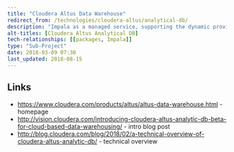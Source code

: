 ```yaml
---
title: "Cloudera Altus Data Warehouse"
redirect_from: /technologies/cloudera-altus/analytical-db/
description: "Impala as a managed service, supporting the dynamic provisionng of Impala clusters on AWS and Azure cloud infrastructure over data in Amazon S3 or Azure Data Lake Storage (ADLS).  Currently in Beta, with limited documentation available.  Previously known as Cloudera Altus Analytical DB."
alt-titles: [Cloudera Altus Analytical DB]
tech-relationships: [[packages, Impala]]
type: "Sub-Project"
date: 2018-03-09 07:30
last_updated: 2018-08-15
---
```

## Links

* <https://www.cloudera.com/products/altus/altus-data-warehouse.html> - homepage
* <http://vision.cloudera.com/introducing-cloudera-altus-analytic-db-beta-for-cloud-based-data-warehousing/> - intro blog post
* <http://blog.cloudera.com/blog/2018/02/a-technical-overview-of-cloudera-altus-analytic-db/> - technical overview